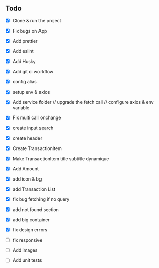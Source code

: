 ## Todo

- [x] Clone & run the project
- [x] Fix bugs on App
- [x] Add prettier
- [x] Add eslint
- [x] Add Husky
- [x] Add git ci workflow
- [x] config alias
- [x] setup env & axios
- [x] Add service folder // upgrade the fetch call // configure axios & env variable
- [x] Fix multi call onchange
- [x] create input search
- [x] create header
- [x] Create TransactionItem
- [x] Make TransactionItem title subtitle dynamique
- [x] Add Amount
- [x] add icon & bg
- [x] add Transaction List
- [x] fix bug fetching if no query
- [x] add not found section
- [x] add big container
- [x] fix design errors
- [ ] fix responsive
- [ ] Add images

- [ ] Add unit tests
